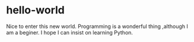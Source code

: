 # hello-world
Nice to enter this new world.
Programming is a wonderful thing ,although I am a beginer.
I hope I can insist on learning Python.
